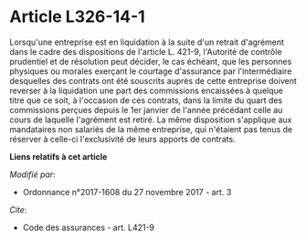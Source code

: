 # Article L326-14-1

Lorsqu'une entreprise est en liquidation à la suite d'un retrait d'agrément dans le cadre des dispositions de l'article L.
421-9, l'Autorité de contrôle prudentiel et de résolution peut décider, le cas échéant, que les personnes physiques ou
morales exerçant le courtage d'assurance par l'intermédiaire desquelles des contrats ont été souscrits auprès de cette
entreprise doivent reverser à la liquidation une part des commissions encaissées à quelque titre que ce soit, à l'occasion de
ces contrats, dans la limite du quart des commissions perçues depuis le 1er janvier de l'année précédant celle au cours de
laquelle l'agrément est retiré. La même disposition s'applique aux mandataires non salariés de la même entreprise, qui
n'étaient pas tenus de réserver à celle-ci l'exclusivité de leurs apports de contrats.

**Liens relatifs à cet article**

_Modifié par_:

  - Ordonnance n°2017-1608 du 27 novembre 2017 - art. 3

_Cite_:

  - Code des assurances - art. L421-9
